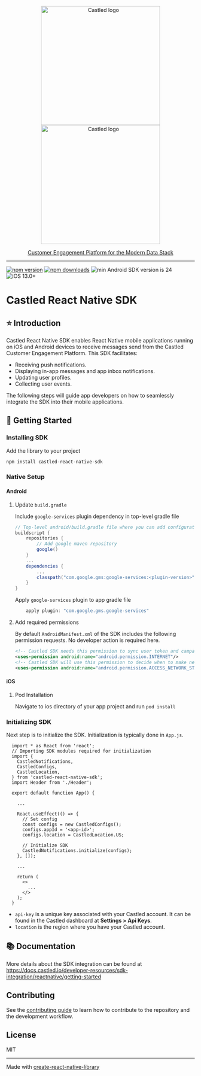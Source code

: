 <p align="center">
  <a href="https://castled.io/#gh-light-mode-only">
    <img src="https://cdn.castled.io/logo/castled_logo_light_mode.png" width="318px" alt="Castled logo" />
  </a>
  <a href="https://castled.io/#gh-dark-mode-only">
    <img src="https://cdn.castled.io/logo/castled_logo_dark_mode.png" width="318px" alt="Castled logo" />
    <p align="center">Customer Engagement Platform for the Modern Data Stack</p>
  </a>
</p>

---

[![npm version](https://img.shields.io/npm/v/castled-react-native-sdk.svg)](https://www.npmjs.com/package/castled-react-native-sdk)
[![npm downloads](https://img.shields.io/npm/dm/castled-react-native-sdk)](https://www.npmjs.com/package/castled-react-native-sdk)
![min Android SDK version is 24](https://img.shields.io/badge/min%20Android%20SDK-24-green)
![iOS 13.0+](https://img.shields.io/badge/iOS-13.0+-blue.svg)

# Castled React Native SDK

## :star: Introduction

Castled React Native SDK enables React Native mobile applications running on iOS and Android devices to receive messages send from the Castled Customer Engagement Platform. This SDK facilitates:

- Receiving push notifications.
- Displaying in-app messages and app inbox notifications.
- Updating user profiles.
- Collecting user events.

The following steps will guide app developers on how to seamlessly integrate the SDK into their mobile applications.

## :roller_coaster: Getting Started

### Installing SDK

Add the library to your project

```bash npm
npm install castled-react-native-sdk
```

### Native Setup

#### Android

1.  Update `build.gradle`

    Include `google-services` plugin dependency in top-level gradle file

    ```gradle
    // Top-level android/build.gradle file where you can add configuration options common to all sub-projects/modules.
    buildscript {
        repositories {
            // Add google maven repository
            google()
        }
        ...
        dependencies {
            ...
            classpath("com.google.gms:google-services:<plugin-version>")
        }
    }

    ```

    Apply `google-services` plugin to app gradle file

    ```gradle android/app/build.gradle
        apply plugin: "com.google.gms.google-services"
    ```

2.  Add required permissions

    By default `AndroidManifest.xml` of the SDK includes the following permission requests. No developer action is required here.

    ```xml
    <!-- Castled SDK needs this permission to sync user token and campaign events  -->
    <uses-permission android:name="android.permission.INTERNET"/>
    <!-- Castled SDK will use this permission to decide when to make network calls -->
    <uses-permission android:name="android.permission.ACCESS_NETWORK_STATE"/>
    ```

#### iOS

1.  Pod Installation

    Navigate to ios directory of your app project and run `pod install`

### Initializing SDK

Next step is to initialize the SDK. Initialization is typically done in `App.js`.

```tsx
  import * as React from 'react';
  // Importing SDK modules required for initialization
  import {
    CastledNotifications,
    CastledConfigs,
    CastledLocation,
  } from 'castled-react-native-sdk';
  import Header from './Header';

  export default function App() {

    ...

    React.useEffect(() => {
      // Set config
      const configs = new CastledConfigs();
      configs.appId = '<app-id>';
      configs.location = CastledLocation.US;

      // Initialize SDK
      CastledNotifications.initialize(configs);
    }, []);

    ...

    return (
      <>
        ...
      </>
    );
  }
```

- `api-key` is a unique key associated with your Castled account. It can be found in the Castled dashboard at **Settings > Api Keys**.
- `location` is the region where you have your Castled account.

## :books: Documentation

More details about the SDK integration can be found at https://docs.castled.io/developer-resources/sdk-integration/reactnative/getting-started

## Contributing

See the [contributing guide](CONTRIBUTING.md) to learn how to contribute to the repository and the development workflow.

## License

MIT

---

Made with [create-react-native-library](https://github.com/callstack/react-native-builder-bob)
